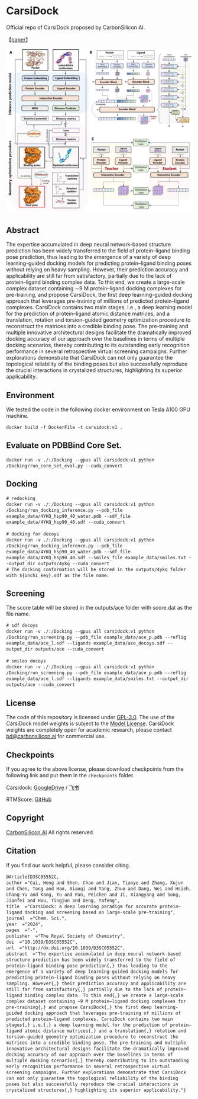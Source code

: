 # CarsiDock
Official repo of CarsiDock proposed by CarbonSilicon AI.

【[paper](https://pubs.rsc.org/en/content/articlelanding/2024/SC/D3SC05552C)】

![Overview](./doc/overview.png)

## Abstract
The expertise accumulated in deep neural network-based structure prediction has been widely transferred to the field of protein–ligand binding pose prediction, thus leading to the emergence of a variety of deep learning-guided docking models for predicting protein–ligand binding poses without relying on heavy sampling. However, their prediction accuracy and applicability are still far from satisfactory, partially due to the lack of protein–ligand binding complex data. To this end, we create a large-scale complex dataset containing ∼9 M protein–ligand docking complexes for pre-training, and propose CarsiDock, the first deep learning-guided docking approach that leverages pre-training of millions of predicted protein–ligand complexes. CarsiDock contains two main stages, i.e., a deep learning model for the prediction of protein–ligand atomic distance matrices, and a translation, rotation and torsion-guided geometry optimization procedure to reconstruct the matrices into a credible binding pose. The pre-training and multiple innovative architectural designs facilitate the dramatically improved docking accuracy of our approach over the baselines in terms of multiple docking scenarios, thereby contributing to its outstanding early recognition performance in several retrospective virtual screening campaigns. Further explorations demonstrate that CarsiDock can not only guarantee the topological reliability of the binding poses but also successfully reproduce the crucial interactions in crystalized structures, highlighting its superior applicability.

## Environment
We tested the code in the following docker environment on Tesla A100 GPU machine.
```shell
docker build -f DockerFile -t carsidock:v1 .
```

## Evaluate on PDBBind Core Set.
```shell
docker run -v ./:/Docking --gpus all carsidock:v1 python /Docking/run_core_set_eval.py --cuda_convert
```

## Docking
```shell
# redocking
docker run -v ./:/Docking --gpus all carsidock:v1 python /Docking/run_docking_inference.py --pdb_file example_data/4YKQ_hsp90_40_water.pdb --sdf_file example_data/4YKQ_hsp90_40.sdf --cuda_convert

# docking for decoys
docker run -v ./:/Docking --gpus all carsidock:v1 python /Docking/run_docking_inference.py --pdb_file example_data/4YKQ_hsp90_40_water.pdb --sdf_file example_data/4YKQ_hsp90_40.sdf --smiles_file example_data/smiles.txt --output_dir outputs/4ykq --cuda_convert
# The docking conformation will be stored in the outputs/4ykq folder with ${inchi_key}.sdf as the file name.
```

## Screening
The score table will be stored in the outputs/ace folder with score.dat as the file name. 
```shell
# sdf decoys
docker run -v ./:/Docking --gpus all carsidock:v1 python /Docking/run_screening.py --pdb_file example_data/ace_p.pdb --reflig example_data/ace_l.sdf --ligands example_data/ace_decoys.sdf --output_dir outputs/ace --cuda_convert

# smiles decoys
docker run -v ./:/Docking --gpus all carsidock:v1 python /Docking/run_screening.py --pdb_file example_data/ace_p.pdb --reflig example_data/ace_l.sdf --ligands example_data/smiles.txt --output_dir outputs/ace --cuda_convert
```


## License
The code of this repository is licensed under [GPL-3.0](https://www.gnu.org/licenses/gpl-3.0.en.html). The use of the CarsiDock model weights is subject to the [Model License](./MODEL_LICENSE.txt). CarsiDock weights are completely open for academic research, please contact <bd@carbonsilicon.ai> for commercial use. 

## Checkpoints

If you agree to the above license, please download checkpoints from the following link and put them in the ``checkpoints`` folder.

Carsidock: [GoogleDrive](https://drive.google.com/file/d/1OweBn07R4bpoC0gETezKrOoK7xYreO4O/view?usp=drive_link) / [飞书](https://szuy1h04n8.feishu.cn/file/C3uqbkc6UoNI6kxsw2Ycg8cOnnf?from=from_copylink) 

RTMScore: [GitHub](https://github.com/sc8668/RTMScore/raw/main/trained_models/rtmscore_model1.pth)

## Copyright
[CarbonSilicon.AI](https://carbonsilicon.ai/) All rights reserved.

## Citation
If you find our work helpful, please consider citing.
```
@Article{D3SC05552C,
author ="Cai, Heng and Shen, Chao and Jian, Tianye and Zhang, Xujun and Chen, Tong and Han, Xiaoqi and Yang, Zhuo and Dang, Wei and Hsieh, Chang-Yu and Kang, Yu and Pan, Peichen and Ji, Xiangyang and Song, Jianfei and Hou, Tingjun and Deng, Yafeng",
title  ="CarsiDock: a deep learning paradigm for accurate protein–ligand docking and screening based on large-scale pre-training",
journal  ="Chem. Sci.",
year  ="2024",
pages  ="-",
publisher  ="The Royal Society of Chemistry",
doi  ="10.1039/D3SC05552C",
url  ="http://dx.doi.org/10.1039/D3SC05552C",
abstract  ="The expertise accumulated in deep neural network-based structure prediction has been widely transferred to the field of protein–ligand binding pose prediction{,} thus leading to the emergence of a variety of deep learning-guided docking models for predicting protein–ligand binding poses without relying on heavy sampling. However{,} their prediction accuracy and applicability are still far from satisfactory{,} partially due to the lack of protein–ligand binding complex data. To this end{,} we create a large-scale complex dataset containing ∼9 M protein–ligand docking complexes for pre-training{,} and propose CarsiDock{,} the first deep learning-guided docking approach that leverages pre-training of millions of predicted protein–ligand complexes. CarsiDock contains two main stages{,} i.e.{,} a deep learning model for the prediction of protein–ligand atomic distance matrices{,} and a translation{,} rotation and torsion-guided geometry optimization procedure to reconstruct the matrices into a credible binding pose. The pre-training and multiple innovative architectural designs facilitate the dramatically improved docking accuracy of our approach over the baselines in terms of multiple docking scenarios{,} thereby contributing to its outstanding early recognition performance in several retrospective virtual screening campaigns. Further explorations demonstrate that CarsiDock can not only guarantee the topological reliability of the binding poses but also successfully reproduce the crucial interactions in crystalized structures{,} highlighting its superior applicability."}
```
